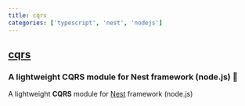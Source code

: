 ```yaml
---
title: cqrs
categories: ['typescript', 'nest', 'nodejs']
---
```

## [cqrs](https://github.com/nestjs/cqrs)

### A lightweight CQRS module for Nest framework (node.js) :balloon:


A lightweight **CQRS** module for [Nest](https://github.com/kamilmysliwiec/nest) framework (node.js)

